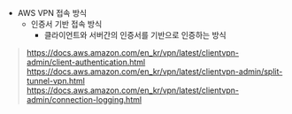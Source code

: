 

- AWS VPN 접속 방식
  - 인증서 기반 접속 방식
    - 클라이언트와 서버간의 인증서를 기반으로 인증하는 방식

> https://docs.aws.amazon.com/en_kr/vpn/latest/clientvpn-admin/client-authentication.html
> https://docs.aws.amazon.com/en_kr/vpn/latest/clientvpn-admin/split-tunnel-vpn.html
> https://docs.aws.amazon.com/en_kr/vpn/latest/clientvpn-admin/connection-logging.html